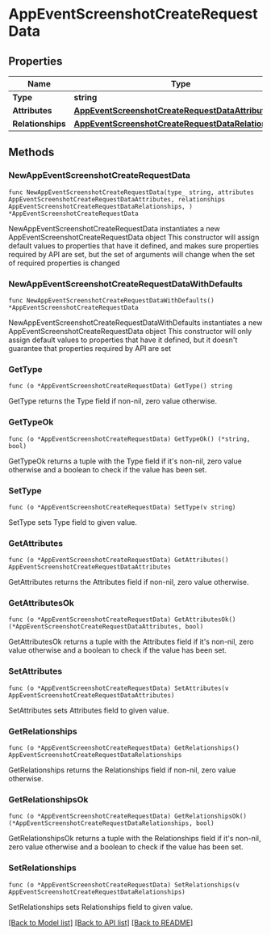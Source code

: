 # AppEventScreenshotCreateRequestData

## Properties

Name | Type | Description | Notes
------------ | ------------- | ------------- | -------------
**Type** | **string** |  | 
**Attributes** | [**AppEventScreenshotCreateRequestDataAttributes**](AppEventScreenshotCreateRequestDataAttributes.md) |  | 
**Relationships** | [**AppEventScreenshotCreateRequestDataRelationships**](AppEventScreenshotCreateRequestDataRelationships.md) |  | 

## Methods

### NewAppEventScreenshotCreateRequestData

`func NewAppEventScreenshotCreateRequestData(type_ string, attributes AppEventScreenshotCreateRequestDataAttributes, relationships AppEventScreenshotCreateRequestDataRelationships, ) *AppEventScreenshotCreateRequestData`

NewAppEventScreenshotCreateRequestData instantiates a new AppEventScreenshotCreateRequestData object
This constructor will assign default values to properties that have it defined,
and makes sure properties required by API are set, but the set of arguments
will change when the set of required properties is changed

### NewAppEventScreenshotCreateRequestDataWithDefaults

`func NewAppEventScreenshotCreateRequestDataWithDefaults() *AppEventScreenshotCreateRequestData`

NewAppEventScreenshotCreateRequestDataWithDefaults instantiates a new AppEventScreenshotCreateRequestData object
This constructor will only assign default values to properties that have it defined,
but it doesn't guarantee that properties required by API are set

### GetType

`func (o *AppEventScreenshotCreateRequestData) GetType() string`

GetType returns the Type field if non-nil, zero value otherwise.

### GetTypeOk

`func (o *AppEventScreenshotCreateRequestData) GetTypeOk() (*string, bool)`

GetTypeOk returns a tuple with the Type field if it's non-nil, zero value otherwise
and a boolean to check if the value has been set.

### SetType

`func (o *AppEventScreenshotCreateRequestData) SetType(v string)`

SetType sets Type field to given value.


### GetAttributes

`func (o *AppEventScreenshotCreateRequestData) GetAttributes() AppEventScreenshotCreateRequestDataAttributes`

GetAttributes returns the Attributes field if non-nil, zero value otherwise.

### GetAttributesOk

`func (o *AppEventScreenshotCreateRequestData) GetAttributesOk() (*AppEventScreenshotCreateRequestDataAttributes, bool)`

GetAttributesOk returns a tuple with the Attributes field if it's non-nil, zero value otherwise
and a boolean to check if the value has been set.

### SetAttributes

`func (o *AppEventScreenshotCreateRequestData) SetAttributes(v AppEventScreenshotCreateRequestDataAttributes)`

SetAttributes sets Attributes field to given value.


### GetRelationships

`func (o *AppEventScreenshotCreateRequestData) GetRelationships() AppEventScreenshotCreateRequestDataRelationships`

GetRelationships returns the Relationships field if non-nil, zero value otherwise.

### GetRelationshipsOk

`func (o *AppEventScreenshotCreateRequestData) GetRelationshipsOk() (*AppEventScreenshotCreateRequestDataRelationships, bool)`

GetRelationshipsOk returns a tuple with the Relationships field if it's non-nil, zero value otherwise
and a boolean to check if the value has been set.

### SetRelationships

`func (o *AppEventScreenshotCreateRequestData) SetRelationships(v AppEventScreenshotCreateRequestDataRelationships)`

SetRelationships sets Relationships field to given value.



[[Back to Model list]](../README.md#documentation-for-models) [[Back to API list]](../README.md#documentation-for-api-endpoints) [[Back to README]](../README.md)


